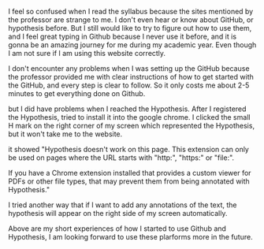 I feel so confused when I read the syllabus because the sites mentioned by the professor are strange to me.
I don't even hear or know about GitHub, or hypothesis before. 
But I still would like to try to figure out how to use them,
and I feel great typing in Github because I never use it before, 
and it is gonna be an amazing journey for me during my academic year. 
Even though I am not sure if I am using this website correctly. 

I don't encounter any problems when I was setting up the GitHub because the professor provided me with clear instructions of how to get started with the GitHub,
and every step is clear to follow. So it only costs me about 2-5 minutes to get everything done on Github.

but I did have problems when I reached the Hypothesis. 
After I registered the Hypothesis, tried to install it into the google chrome. 
I clicked the small H mark on the right corner of my screen which represented the Hypothesis, 
but it won't take me to the website. 

it showed "Hypothesis doesn't work on this page. 
This extension can only be used on pages where the URL starts with "http:", "https:" or "file:".

If you have a Chrome extension installed that provides a custom viewer for PDFs or other file types, 
that may prevent them from being annotated with Hypothesis." 

I tried another way that if I want to add any annotations of the text, the hypothesis will appear on the right side of my screen
automatically. 

Above are my short experiences of how I started to use Github and Hypothesis, I am looking forward to use these plarforms more 
in the future. 
